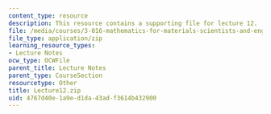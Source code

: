 ```yaml
---
content_type: resource
description: This resource contains a supporting file for lecture 12.
file: /media/courses/3-016-mathematics-for-materials-scientists-and-engineers-fall-2005/4767d40e1a9ed1da43adf3614b432900_Lecture12.zip
file_type: application/zip
learning_resource_types:
- Lecture Notes
ocw_type: OCWFile
parent_title: Lecture Notes
parent_type: CourseSection
resourcetype: Other
title: Lecture12.zip
uid: 4767d40e-1a9e-d1da-43ad-f3614b432900
---
```

